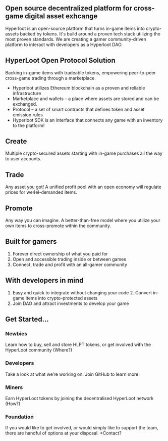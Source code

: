 <section class="section intro">

# Open source decentralized platform for cross-game digital asset exhcange

Hyperloot is an open-source platform that turns in-game items into crypto-assets backed by tokens.
It's build around a proven tech stack utilizing the most proven standards.
We are creating a gamer community-driven platform
to interact with developers as a Hyperloot DAO.

</section>

<section class="section solution">

## HyperLoot Open Protocol Solution
Backing in-game items with tradeable tokens, empowering peer-to-peer cross-game trading through a marketplace.

* Hyperloot utilizes Ethereum blockchain as a proven and reliable infrastructure
* Marketplace and wallets – a place where assets are stored and can be exchanged.
* Protocol – a set of smart contracts that defines token and asset emission rules
* Hyperloot SDK is an interface that connects any game with an inventory to  the platform!

</section>


<section class="section details">

## Create
Multiple crypto-secured assets starting with in-game purchases all the way to user accounts.

## Trade
Any asset you got! A unified profit pool with an open economy will regulate prices for we4el-demanded items.

## Promote
Any way you can imagine. A better-than-free model where you utilize your own items to cross-promote within the community.

</section>


<section class="section benefits">

## Built for gamers

  1. Forever direct ownership of what you paid for
  2. Open and accessible trading inside or between games
  3. Connect, trade and profit with an all-gamer community

## With developers in mind

  1. Easy and quick to integrate without changing your code
  2. Convert in-game items into crypto-protected assets
  3. Join DAO and attract investments to develop your game


</section>


<section class="section started">

## Get Started...

### Newbies
Learn how to buy, sell and store HLPT tokens, or get involved with the HyperLoot community (Where?)

### Developers
Take a look at what we’re working on. Join GitHub to learn more.

### Miners
Earn HyperLoot tokens by joining the decentralised HyperLoot network (How?)

### Foundation
If you would like to get involved, or would simply like to support the team, there are handful of options at your disposal. *Contact?

</section>
